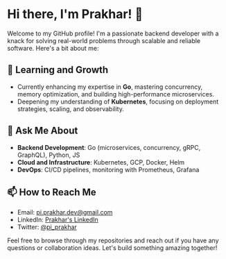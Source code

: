 # Hi there, I'm Prakhar! 🖖

Welcome to my GitHub profile! I'm a passionate backend developer with a knack for solving real-world problems through scalable and reliable software. Here's a bit about me:

## 🌱 Learning and Growth
- Currently enhancing my expertise in **Go**, mastering concurrency, memory optimization, and building high-performance microservices.  
- Deepening my understanding of **Kubernetes**, focusing on deployment strategies, scaling, and observability.  

## 💬 Ask Me About
- **Backend Development**: Go (microservices, concurrency, gRPC, GraphQL), Python, JS
- **Cloud and Infrastructure**: Kubernetes, GCP, Docker, Helm  
- **DevOps**: CI/CD pipelines, monitoring with Prometheus, Grafana  

## 📫 How to Reach Me
- Email: pi.prakhar.dev@gmail.com  
- LinkedIn: [Prakhar's LinkedIn](https://www.linkedin.com/in/pi-prakhar)  
- Twitter: [@pi_prakhar](https://x.com/pi_prakhar)
<!-- ## 💻 Languages Used -->  
<!-- [![Top Langs](https://github-readme-stats.vercel.app/api/top-langs/?username=pi-prakhar&layout=compact&theme=radical)](https://github.com/anuraghazra/github-readme-stats) -->

Feel free to browse through my repositories and reach out if you have any questions or collaboration ideas. Let's build something amazing together!

